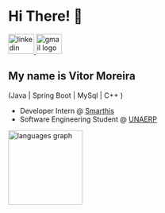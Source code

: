 <h1>Hi There! 👋</h1>

<div align="left">
  <a href="https://www.linkedin.com/in/vitornmoreira/" target="_blank">
    <img src="https://raw.githubusercontent.com/maurodesouza/profile-readme-generator/master/src/assets/icons/social/linkedin/default.svg" width="52" height="40" alt="linkedin logo"  />
  </a>
  <a href="viittormoreira@icloud.com" target="_blank">
    <img src="https://raw.githubusercontent.com/maurodesouza/profile-readme-generator/master/src/assets/icons/social/gmail/default.svg" width="52" height="40" alt="gmail logo"  />
  </a>
</div>

###
## My name is Vitor Moreira
(Java | Spring Boot | MySql | C++ )
- Developer Intern  @ [Smarthis](https://smarthis.com/)
- Software Engineering Student @ [UNAERP](https://www.unaerp.br//)


<div align="left">
  
<img src="https://github-readme-stats.vercel.app/api/top-langs?username=VitorMoo&locale=en&hide_title=false&layout=compact&card_width=320&langs_count=5&theme=dracula&hide_border=false&order=2" height="150" alt="languages graph"  />
</div>

 </div>
